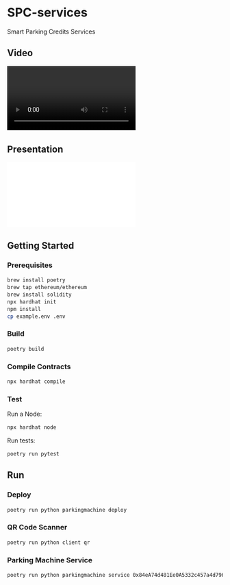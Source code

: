 # SPC-services
Smart Parking Credits Services

## Video
![Video](presentation/Smart_Parking_Credits.mp4)

## Presentation
![Presentation](presentation/Smart_Parking_Credits_Presentation.pdf)

## Getting Started

### Prerequisites

```bash
brew install poetry
brew tap ethereum/ethereum
brew install solidity
npx hardhat init
npm install
cp example.env .env
```

### Build

```bash
poetry build
```

### Compile Contracts

```bash
npx hardhat compile
```

### Test

Run a Node:

```bash
npx hardhat node
```

Run tests:

```bash
poetry run pytest
```

## Run

### Deploy

```bash
poetry run python parkingmachine deploy
```

### QR Code Scanner

```bash
poetry run python client qr
```

### Parking Machine Service

```bash
poetry run python parkingmachine service 0x84eA74d481Ee0A5332c457a4d796187F6Ba67fEB
```

